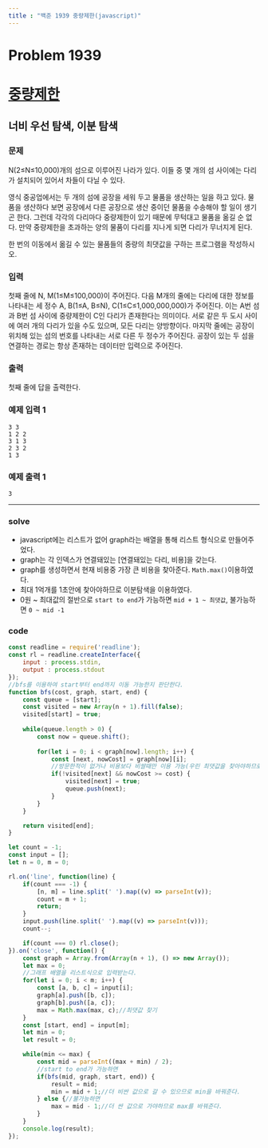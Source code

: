 ```yaml
---
title : "백준 1939 중량제한(javascript)"
---
```


# Problem 1939

# [중량제한](https://www.acmicpc.net/problem/1939)

## 너비 우선 탐색, 이분 탐색

### 문제

N(2≤N≤10,000)개의 섬으로 이루어진 나라가 있다. 이들 중 몇 개의 섬 사이에는 다리가 설치되어 있어서 차들이 다닐 수 있다.

영식 중공업에서는 두 개의 섬에 공장을 세워 두고 물품을 생산하는 일을 하고 있다. 물품을 생산하다 보면 공장에서 다른 공장으로 생산 중이던 물품을 수송해야 할 일이 생기곤 한다. 그런데 각각의 다리마다 중량제한이 있기 때문에 무턱대고 물품을 옮길 순 없다. 만약 중량제한을 초과하는 양의 물품이 다리를 지나게 되면 다리가 무너지게 된다.

한 번의 이동에서 옮길 수 있는 물품들의 중량의 최댓값을 구하는 프로그램을 작성하시오.

### 입력

첫째 줄에 N, M(1≤M≤100,000)이 주어진다. 다음 M개의 줄에는 다리에 대한 정보를 나타내는 세 정수 A, B(1≤A, B≤N), C(1≤C≤1,000,000,000)가 주어진다. 이는 A번 섬과 B번 섬 사이에 중량제한이 C인 다리가 존재한다는 의미이다. 서로 같은 두 도시 사이에 여러 개의 다리가 있을 수도 있으며, 모든 다리는 양방향이다. 마지막 줄에는 공장이 위치해 있는 섬의 번호를 나타내는 서로 다른 두 정수가 주어진다. 공장이 있는 두 섬을 연결하는 경로는 항상 존재하는 데이터만 입력으로 주어진다.

### 출력

첫째 줄에 답을 출력한다.

### 예제 입력 1

```
3 3
1 2 2
3 1 3
2 3 2
1 3
```

### 예제 출력 1

```
3
```

---

### solve
- javascript에는 리스트가 없어 graph라는 배열을 통해 리스트 형식으로 만들어주었다.
- graph는 각 인덱스가 연결돼있는 [연결돼있는 다리, 비용]을 갖는다.
- graph를 생성하면서 현재 비용중 가장 큰 비용을 찾아준다. `Math.max()`이용하였다.
- 최대 1억개를 1초안에 찾아야하므로 이분탐색을 이용하였다.
- 0원 ~ 최대값의 절반으로 `start to end`가 가능하면 `mid + 1 ~ 최댓값`, 불가능하면 `0 ~ mid -1`

### code

```javascript
const readline = require('readline');
const rl = readline.createInterface({
    input : process.stdin,
    output : process.stdout
});
//bfs를 이용하여 start부터 end까지 이동 가능한지 판단한다.
function bfs(cost, graph, start, end) {
    const queue = [start];
    const visited = new Array(n + 1).fill(false);
    visited[start] = true;
    
    while(queue.length > 0) {
        const now = queue.shift();
        
        for(let i = 0; i < graph[now].length; i++) {
            const [next, nowCost] = graph[now][i];
            //방문한적이 없거나 비용보다 비쌀때만 이용 가능(우린 최댓값을 찾아야하므로 비싼경우만 찾는다)
            if(!visited[next] && nowCost >= cost) {
                visited[next] = true;
                queue.push(next);
            }
        }
    }

    return visited[end];
}

let count = -1;
const input = [];
let n = 0, m = 0;

rl.on('line', function(line) {
    if(count === -1) {
        [n, m] = line.split(' ').map((v) => parseInt(v));
        count = m + 1;
        return;
    }
    input.push(line.split(' ').map((v) => parseInt(v)));
    count--;

    if(count === 0) rl.close();
}).on('close', function() {
    const graph = Array.from(Array(n + 1), () => new Array());
    let max = 0;
    //그래프 배열을 리스트식으로 입력받는다.
    for(let i = 0; i < m; i++) {
        const [a, b, c] = input[i];
        graph[a].push([b, c]);
        graph[b].push([a, c]);
        max = Math.max(max, c);//최댓값 찾기
    }
    const [start, end] = input[m];
    let min = 0;
    let result = 0;

    while(min <= max) {
        const mid = parseInt((max + min) / 2);
        //start to end가 가능하면
        if(bfs(mid, graph, start, end)) {
            result = mid;
            min = mid + 1;//더 비싼 값으로 갈 수 있으므로 min을 바꿔준다.
        } else {//불가능하면
            max = mid - 1;//더 싼 값으로 가야하므로 max를 바꿔준다.
        }
    }
    console.log(result);
});
```
